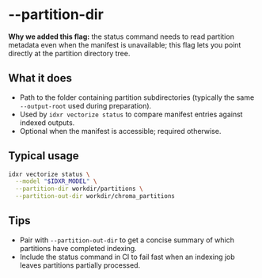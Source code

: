 # --partition-dir

**Why we added this flag:** the status command needs to read partition metadata even when the manifest is unavailable; this flag lets you point directly at the partition directory tree.

## What it does

- Path to the folder containing partition subdirectories (typically the same `--output-root` used during preparation).
- Used by `idxr vectorize status` to compare manifest entries against indexed outputs.
- Optional when the manifest is accessible; required otherwise.

## Typical usage

```bash
idxr vectorize status \
  --model "$IDXR_MODEL" \
  --partition-dir workdir/partitions \
  --partition-out-dir workdir/chroma_partitions
```

## Tips

- Pair with `--partition-out-dir` to get a concise summary of which partitions have completed indexing.
- Include the status command in CI to fail fast when an indexing job leaves partitions partially processed.
